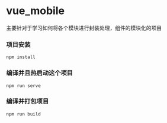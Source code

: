 # vue_mobile

主要针对于学习如何将各个模块进行封装处理，组件的模块化的项目

### 项目安装

```
npm install
```

### 编译并且热启动这个项目

```
npm run serve
```

### 编译并打包项目

```
npm run build
```
